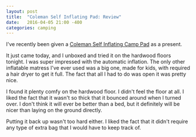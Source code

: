 ```yaml
---
layout: post
title:  "Coleman Self Inflating Pad: Review"
date:   2016-04-05 21:00 -400
categories: camping
---
```


I've recently been given a [Coleman Self Inflating Camp Pad](http://www.amazon.com/Coleman-Self-Inflating-Camp-Attached-Pillow/dp/B00BF9IYO4) as a present.

It just came today, and I unboxed and tried it on the hardwood floors tonight.
I was super impressed with the automatic inflation. The only other inflatable
matress I've ever used was a big one, made for kids, with required a hair dryer
to get it full. The fact that all I had to do was open it was pretty nice.

I found it plenty comfy on the hardwood floor. I didn't feel the floor at all.
I liked the fact that it wasn't so thick that it bounced around when I turned
over. I don't think it will ever be better than a bed, but it definitely
will be nicer than laying on the ground directly.

Putting it back up wasn't too hard either. I liked the fact that it didn't
require any type of extra bag that I would have to keep track of.
